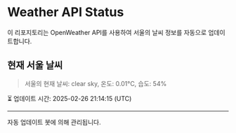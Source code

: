 
# Weather API Status

이 리포지토리는 OpenWeather API를 사용하여 서울의 날씨 정보를 자동으로 업데이트합니다.

## 현재 서울 날씨
> 서울의 현재 날씨: clear sky, 온도: 0.01°C, 습도: 54%

⏳ 업데이트 시간: 2025-02-26 21:14:15 (UTC)

---
자동 업데이트 봇에 의해 관리됩니다.
